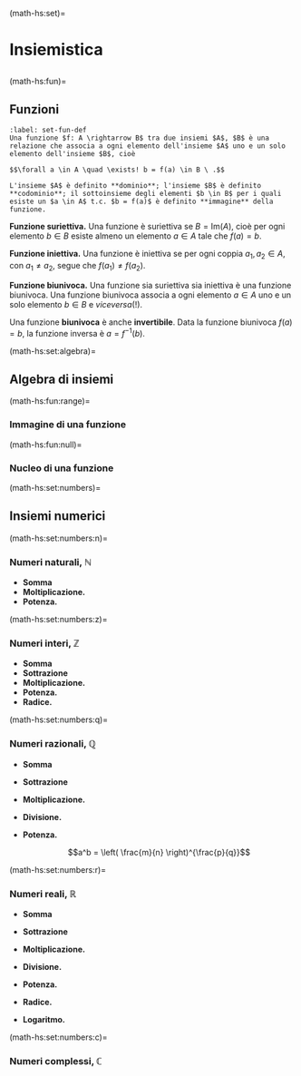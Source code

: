 (math-hs:set)=
# Insiemistica

##

(math-hs:fun)=
## Funzioni

```{prf:definition} Funzione
:label: set-fun-def
Una funzione $f: A \rightarrow B$ tra due insiemi $A$, $B$ è una relazione che associa a ogni elemento dell'insieme $A$ uno e un solo elemento dell'insieme $B$, cioè

$$\forall a \in A \quad \exists! b = f(a) \in B \ .$$

L'insieme $A$ è definito **dominio**; l'insieme $B$ è definito **codominio**; il sottoinsieme degli elementi $b \in B$ per i quali esiste un $a \in A$ t.c. $b = f(a)$ è definito **immagine** della funzione.
```

**Funzione suriettiva.** Una funzione è suriettiva se $B = \text{Im}(A)$, cioè per ogni elemento $b \in B$ esiste almeno un elemento $a \in A$ tale che $f(a) = b$.

**Funzione iniettiva.** Una funzione è iniettiva se per ogni coppia $a_1, a_2 \in A$, con $a_1 \ne a_2$, segue che $f(a_1) \ne f(a_2)$.

**Funzione biunivoca.** Una funzione sia suriettiva sia iniettiva è una funzione biunivoca. Una funzione biunivoca associa a ogni elemento $a \in A$ uno e un solo elemento $b \in B$ e *viceversa*(!).

Una funzione **biunivoca** è anche **invertibile**. Data la funzione biunivoca $f(a) = b$, la funzione inversa è $a = f^{-1}(b)$.

(math-hs:set:algebra)=
## Algebra di insiemi

(math-hs:fun:range)=
### Immagine di una funzione

(math-hs:fun:null)=
### Nucleo di una funzione


(math-hs:set:numbers)=
## Insiemi numerici

(math-hs:set:numbers:n)=
### Numeri naturali, $\mathbb{N}$
- **Somma**
- **Moltiplicazione.**
- **Potenza.**

(math-hs:set:numbers:z)=
### Numeri interi, $\mathbb{Z}$
- **Somma**
- **Sottrazione**
- **Moltiplicazione.**
- **Potenza.**
- **Radice.**

(math-hs:set:numbers:q)=
### Numeri razionali, $\mathbb{Q}$
- **Somma**
- **Sottrazione**
- **Moltiplicazione.**
- **Divisione.**
- **Potenza.** 
  
  $$a^b = \left( \frac{m}{n} \right)^{\frac{p}{q}}$$

(math-hs:set:numbers:r)=
### Numeri reali, $\mathbb{R}$
- **Somma**
- **Sottrazione**
- **Moltiplicazione.**
- **Divisione.**
- **Potenza.**

- **Radice.**
- **Logaritmo.**

(math-hs:set:numbers:c)=
### Numeri complessi, $\mathbb{C}$


